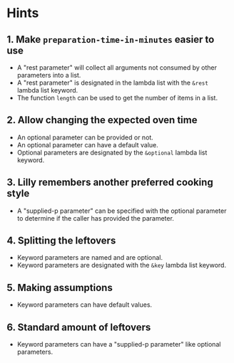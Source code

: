 # Hints

## 1. Make `preparation-time-in-minutes` easier to use

- A "rest parameter" will collect all arguments not consumed by other parameters into a list.
- A "rest parameter" is designated in the lambda list with the `&rest` lambda list keyword.
- The function `length` can be used to get the number of items in a list.

## 2. Allow changing the expected oven time

- An optional parameter can be provided or not.
- An optional parameter can have a default value.
- Optional parameters are designated by the `&optional` lambda list keyword.

## 3. Lilly remembers another preferred cooking style

- A "supplied-p parameter" can be specified with the optional parameter to determine if the caller has provided the parameter.

## 4. Splitting the leftovers

- Keyword parameters are named and are optional.
- Keyword parameters are designated with the `&key` lambda list keyword.

## 5. Making assumptions

- Keyword parameters can have default values.

## 6. Standard amount of leftovers

- Keyword parameters can have a "supplied-p parameter" like optional parameters.